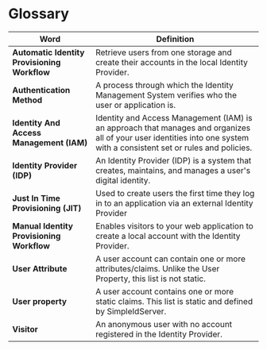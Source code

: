 # Glossary

| Word                  | Definition                                                                                     |
| ------------------------------ | ---------------------------------------------------------------------------------------------- |
| **Automatic Identity Provisioning Workflow** | Retrieve users from one storage and create their accounts in the local Identity Provider. |
| **Authentication Method** | A process through which the Identity Management System verifies who the user or application is. |
| **Identity And Access Management (IAM)** | Identity and Access Management (IAM) is an approach that manages and organizes all of your user identities into one system with a consistent set or rules and policies. | 
| **Identity Provider (IDP)** | An Identity Provider (IDP) is a system that creates, maintains, and manages a user's digital identity. |
| **Just In Time Provisioning (JIT)** | Used to create users the first time they log in to an application via an external Identity Provider |
| **Manual Identity Provisioning Workflow** | Enables visitors to your web application to create a local account with the Identity Provider. |
| **User Attribute** | A user account can contain one or more attributes/claims. Unlike the User Property, this list is not static. |
| **User property** | A user account contains one or more static claims. This list is static and defined by SimpleIdServer.  |
| **Visitor** | An anonymous user with no account registered in the Identity Provider. |